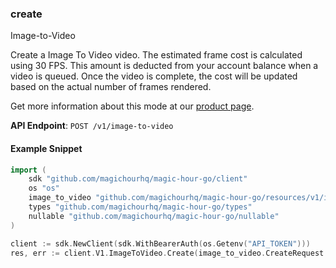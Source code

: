 
### create <a name="create"></a>
Image-to-Video

Create a Image To Video video. The estimated frame cost is calculated using 30 FPS. This amount is deducted from your account balance when a video is queued. Once the video is complete, the cost will be updated based on the actual number of frames rendered.
  
Get more information about this mode at our [product page](/products/image-to-video).
  

**API Endpoint**: `POST /v1/image-to-video`

#### Example Snippet

```go
import (
	sdk "github.com/magichourhq/magic-hour-go/client"
	os "os"
	image_to_video "github.com/magichourhq/magic-hour-go/resources/v1/image_to_video"
	types "github.com/magichourhq/magic-hour-go/types"
	nullable "github.com/magichourhq/magic-hour-go/nullable"
)

client := sdk.NewClient(sdk.WithBearerAuth(os.Getenv("API_TOKEN")))
res, err := client.V1.ImageToVideo.Create(image_to_video.CreateRequest { Assets: types.PostV1ImageToVideoBodyAssets { ImageFilePath: "api-assets/id/1234.png" }, EndSeconds: 5.0, Height: 960, Style: types.PostV1ImageToVideoBodyStyle { Prompt: nullable.NewNull[string]() }, Width: 512 })
```
